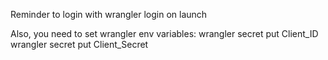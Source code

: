 Reminder to login with wrangler login on launch

Also, you need to set wrangler env variables:
wrangler secret put Client_ID
wrangler secret put Client_Secret